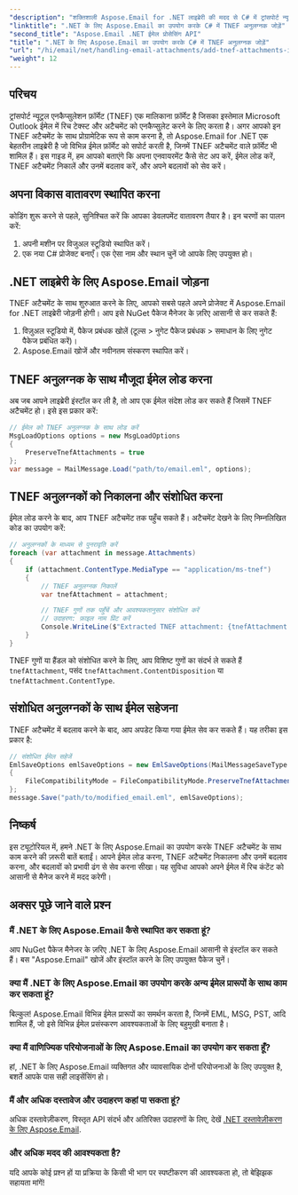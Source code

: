 ```yaml
---
"description": "शक्तिशाली Aspose.Email for .NET लाइब्रेरी की मदद से C# में ट्रांसपोर्ट न्यूट्रल एनकैप्सुलेशन फ़ॉर्मेट (TNEF) अटैचमेंट को प्रभावी ढंग से प्रबंधित करने का तरीका जानें। यह गाइड आपके डेवलपमेंट परिवेश को सेट अप करने से लेकर लोडिंग तक, सब कुछ कवर करती है।"
"linktitle": ".NET के लिए Aspose.Email का उपयोग करके C# में TNEF अनुलग्नक जोड़ें"
"second_title": "Aspose.Email .NET ईमेल प्रोसेसिंग API"
"title": ".NET के लिए Aspose.Email का उपयोग करके C# में TNEF अनुलग्नक जोड़ें"
"url": "/hi/email/net/handling-email-attachments/add-tnef-attachments-in-csharp/"
"weight": 12
---
```


## परिचय

ट्रांसपोर्ट न्यूट्रल एनकैप्सुलेशन फ़ॉर्मेट (TNEF) एक मालिकाना फ़ॉर्मेट है जिसका इस्तेमाल Microsoft Outlook ईमेल में रिच टेक्स्ट और अटैचमेंट को एनकैप्सुलेट करने के लिए करता है। अगर आपको इन TNEF अटैचमेंट के साथ प्रोग्रामेटिक रूप से काम करना है, तो Aspose.Email for .NET एक बेहतरीन लाइब्रेरी है जो विभिन्न ईमेल फ़ॉर्मेट को सपोर्ट करती है, जिनमें TNEF अटैचमेंट वाले फ़ॉर्मेट भी शामिल हैं। इस गाइड में, हम आपको बताएंगे कि अपना एनवायरमेंट कैसे सेट अप करें, ईमेल लोड करें, TNEF अटैचमेंट निकालें और उनमें बदलाव करें, और अपने बदलावों को सेव करें।

## अपना विकास वातावरण स्थापित करना

कोडिंग शुरू करने से पहले, सुनिश्चित करें कि आपका डेवलपमेंट वातावरण तैयार है। इन चरणों का पालन करें:

1. अपनी मशीन पर विजुअल स्टूडियो स्थापित करें।
2. एक नया C# प्रोजेक्ट बनाएँ। एक ऐसा नाम और स्थान चुनें जो आपके लिए उपयुक्त हो।

## .NET लाइब्रेरी के लिए Aspose.Email जोड़ना

TNEF अटैचमेंट के साथ शुरुआत करने के लिए, आपको सबसे पहले अपने प्रोजेक्ट में Aspose.Email for .NET लाइब्रेरी जोड़नी होगी। आप इसे NuGet पैकेज मैनेजर के ज़रिए आसानी से कर सकते हैं:

1. विज़ुअल स्टूडियो में, पैकेज प्रबंधक खोलें (टूल्स > नुगेट पैकेज प्रबंधक > समाधान के लिए नुगेट पैकेज प्रबंधित करें)।
2. Aspose.Email खोजें और नवीनतम संस्करण स्थापित करें।

## TNEF अनुलग्नक के साथ मौजूदा ईमेल लोड करना

अब जब आपने लाइब्रेरी इंस्टॉल कर ली है, तो आप एक ईमेल संदेश लोड कर सकते हैं जिसमें TNEF अटैचमेंट हो। इसे इस प्रकार करें:

```csharp
// ईमेल को TNEF अनुलग्नक के साथ लोड करें
MsgLoadOptions options = new MsgLoadOptions
{
    PreserveTnefAttachments = true
};
var message = MailMessage.Load("path/to/email.eml", options);
```

## TNEF अनुलग्नकों को निकालना और संशोधित करना

ईमेल लोड करने के बाद, आप TNEF अटैचमेंट तक पहुँच सकते हैं। अटैचमेंट देखने के लिए निम्नलिखित कोड का उपयोग करें:

```csharp
// अनुलग्नकों के माध्यम से पुनरावृति करें
foreach (var attachment in message.Attachments)
{
    if (attachment.ContentType.MediaType == "application/ms-tnef")
    {
        // TNEF अनुलग्नक निकालें
        var tnefAttachment = attachment;

        // TNEF गुणों तक पहुँचें और आवश्यकतानुसार संशोधित करें
        // उदाहरण: फ़ाइल नाम प्रिंट करें
        Console.WriteLine($"Extracted TNEF attachment: {tnefAttachment.Name}");
    }
}
```

TNEF गुणों या हैंडल को संशोधित करने के लिए, आप विशिष्ट गुणों का संदर्भ ले सकते हैं `tnefAttachment`, पसंद `tnefAttachment.ContentDisposition` या `tnefAttachment.ContentType`.

## संशोधित अनुलग्नकों के साथ ईमेल सहेजना

TNEF अटैचमेंट में बदलाव करने के बाद, आप अपडेट किया गया ईमेल सेव कर सकते हैं। यह तरीका इस प्रकार है:

```csharp
// संशोधित ईमेल सहेजें
EmlSaveOptions emlSaveOptions = new EmlSaveOptions(MailMessageSaveType.EmlFormat)
{
    FileCompatibilityMode = FileCompatibilityMode.PreserveTnefAttachments
};
message.Save("path/to/modified_email.eml", emlSaveOptions);
```

## निष्कर्ष

इस ट्यूटोरियल में, हमने .NET के लिए Aspose.Email का उपयोग करके TNEF अटैचमेंट के साथ काम करने की ज़रूरी बातें बताईं। आपने ईमेल लोड करना, TNEF अटैचमेंट निकालना और उनमें बदलाव करना, और बदलावों को प्रभावी ढंग से सेव करना सीखा। यह सुविधा आपको अपने ईमेल में रिच कंटेंट को आसानी से मैनेज करने में मदद करेगी।

## अक्सर पूछे जाने वाले प्रश्न

### मैं .NET के लिए Aspose.Email कैसे स्थापित कर सकता हूं?

आप NuGet पैकेज मैनेजर के ज़रिए .NET के लिए Aspose.Email आसानी से इंस्टॉल कर सकते हैं। बस "Aspose.Email" खोजें और इंस्टॉल करने के लिए उपयुक्त पैकेज चुनें।

### क्या मैं .NET के लिए Aspose.Email का उपयोग करके अन्य ईमेल प्रारूपों के साथ काम कर सकता हूं?

बिल्कुल! Aspose.Email विभिन्न ईमेल प्रारूपों का समर्थन करता है, जिनमें EML, MSG, PST, आदि शामिल हैं, जो इसे विभिन्न ईमेल प्रसंस्करण आवश्यकताओं के लिए बहुमुखी बनाता है।

### क्या मैं वाणिज्यिक परियोजनाओं के लिए Aspose.Email का उपयोग कर सकता हूँ?

हां, .NET के लिए Aspose.Email व्यक्तिगत और व्यावसायिक दोनों परियोजनाओं के लिए उपयुक्त है, बशर्ते आपके पास सही लाइसेंसिंग हो।

### मैं और अधिक दस्तावेज और उदाहरण कहां पा सकता हूं?

अधिक दस्तावेज़ीकरण, विस्तृत API संदर्भ और अतिरिक्त उदाहरणों के लिए, देखें [.NET दस्तावेज़ीकरण के लिए Aspose.Email](https://reference.aspose.com/email/net/).

### और अधिक मदद की आवश्यकता है?

यदि आपके कोई प्रश्न हों या प्रक्रिया के किसी भी भाग पर स्पष्टीकरण की आवश्यकता हो, तो बेझिझक सहायता मांगें!